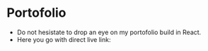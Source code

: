 # Portofolio
- Do not hesistate to drop an eye on my portofolio build in React.
- Here you go with direct live link:
